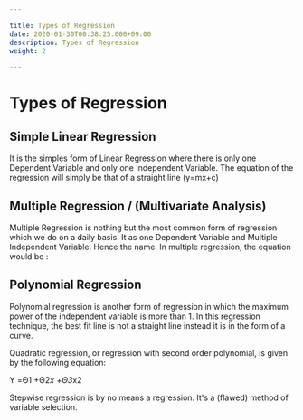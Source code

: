 ```yaml
---

title: Types of Regression
date: 2020-01-30T00:38:25.000+09:00
description: Types of Regression
weight: 2

---
```

# Types of Regression



## Simple Linear Regression

It is the simples form of Linear Regression where there is only one Dependent Variable and only one Independent Variable. The equation of the regression will simply be that of a straight line (y=mx+c) 



## Multiple Regression / (Multivariate Analysis)

Multiple Regression is nothing but the most common form of regression which we do on a daily basis. It as one Dependent Variable and Multiple Independent Variable. Hence the name. In multiple regression, the equation would be : 



## Polynomial Regression

Polynomial regression is another form of regression in which the maximum power of the independent variable is more than 1. In this regression technique, the best fit line is not a straight line instead it is in the form of a curve.

Quadratic regression, or regression with second order polynomial, is given by the following equation:

Y =Θ1 +Θ2*x +Θ3*x2







Stepwise regression is by no means a regression. It's a (flawed) method of variable selection.
